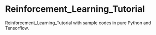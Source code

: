 # Reinforcement_Learning_Tutorial
Reinforcement_Learning_Tutorial with sample codes in pure Python and Tensorflow.
